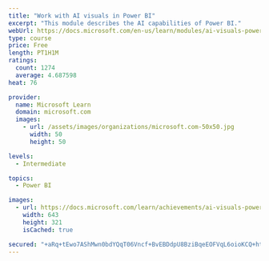 ```yaml
---
title: "Work with AI visuals in Power BI"
excerpt: "This module describes the AI capabilities of Power BI."
webUrl: https://docs.microsoft.com/en-us/learn/modules/ai-visuals-power-bi/
type: course
price: Free
length: PT1H1M
ratings:
  count: 1274
  average: 4.687598
heat: 76

provider:
  name: Microsoft Learn
  domain: microsoft.com
  images:
    - url: /assets/images/organizations/microsoft.com-50x50.jpg
      width: 50
      height: 50

levels:
  - Intermediate

topics:
  - Power BI

images:
  - url: https://docs.microsoft.com/learn/achievements/ai-visuals-power-bi-social.png
    width: 643
    height: 321
    isCached: true

secured: "+aRq+tEwo7AShMwn0bdYQqT06Vncf+BvEBDdpU8BziBqeEOFVqL6oioKCQ+htvvnnpYw0/d/AQTYq5Hc99u3jbON1Jy42FBPn78HVomDlnn6ezSne2gPXFzdQrcm88mkPCt4r7m48BwDwB5aSrOPpbsuWUAGX+w4wDCrhgpAOCg0Lia3fSE5+D05eg/WHAtKTrHJ+Iv95TNGI08gfMFA20Yl90j6t9S6siJZQ+G/fkoU5WtQb/YN6ASSB3ZPtiXs7XM0nwFDiICX1vhaGF/TtUFcfjUd7N5Vl2tV0z6EvjUmMHHhRuE2tutfK5oDnPFYbG2WIjXKWg+ovm63KIZTEtkfmYXMmRIc111S8RgBaSnD4pFq5qtt6P5gDZHMDkGCkyGVaRr8pP1Jkzn7borThoeqNPuUk8nNgt+Io1cFm2g=;PhFoGpqG7NqW5dpfVM/SfA=="
---
```


